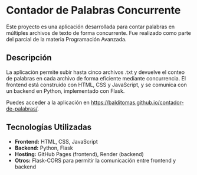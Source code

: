 # Contador de Palabras Concurrente

Este proyecto es una aplicación desarrollada para contar palabras en múltiples archivos de texto de forma concurrente. Fue realizado como parte del parcial de la materia Programación Avanzada.

## Descripción

La aplicación permite subir hasta cinco archivos .txt y devuelve el conteo de palabras en cada archivo de forma eficiente mediante concurrencia. El frontend está construido con HTML, CSS y JavaScript, y se comunica con un backend en Python, implementado con Flask.

Puedes acceder a la aplicación en https://balditomas.github.io/contador-de-palabras/.


## Tecnologías Utilizadas

- **Frontend:** HTML, CSS, JavaScript
- **Backend:** Python, Flask
- **Hosting:** GitHub Pages (frontend), Render (backend)
- **Otros:** Flask-CORS para permitir la comunicación entre frontend y backend
